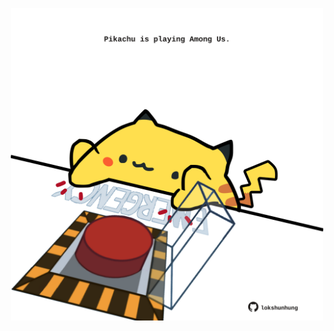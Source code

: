 <!-- built at 29/03/2022, 19:01:10 UTC -->
<p align="center">
  <img width="500" height="500" src="./ReadmeImage.svg">
</p>
